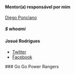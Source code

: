 #### Mentor(a) responsável por mim

[Diego Ponciano](/mentores/perfis/diego_ponciano.md)


##### $ whoami
#### Josué Rodrigues


<ul>
<li>
<a href="https://twitter.com/josue_debian" target="_blank">Twitter</a>
</li>
<li>
<a href="https://www.facebook.com/Josue.Rodrigues23" target="_blank">Facebook</a>
</li>

</ul>
### Go Go Power Rangers
